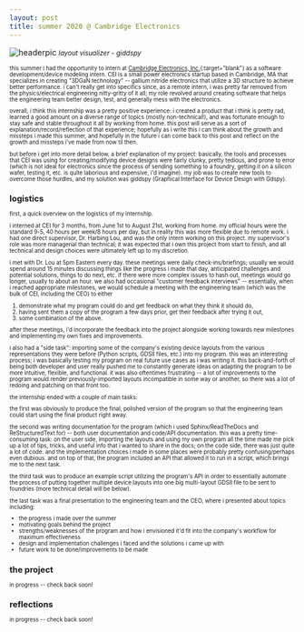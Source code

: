 ```yaml
---
layout: post
title: summer 2020 @ Cambridge Electronics
---
```


![headerpic](/assets/images/ceiheader.PNG)
<small>*layout visualizer - giddspy*<small>

this summer i had the opportunity to intern at [Cambridge Electronics, Inc.](http://www.gantechnology.com/){:target="blank"} as a software development/device modeling intern. CEI is a small power electronics startup based in Cambridge, MA that specializes in creating "3DGaN technology" -- gallium nitride electronics that utilize a 3D structure to achieve better performance. i can't really get into specifics since, as a remote intern, i was pretty far removed from the physics/electrical engineering nitty-gritty of it all; my role revolved around creating software that helps the engineering team better design, test, and generally mess with the electronics.

overall, i think this internship was a pretty positive experience: i created a product that i think is pretty rad, learned a good amount on a diverse range of topics (mostly non-technical!), and was fortunate enough to stay safe and stable throughout it all by working from home. this post will serve as a sort of explanation/record/reflection of that experience; hopefully as i write this i can think about the growth and missteps i made this summer, and hopefully in the future i can come back to this post and reflect on the growth and missteps i've made from now til then.

but before i get into more detail below, a brief explanation of my project: basically, the tools and processes that CEI was using for creating/modifying device designs were fairly clunky, pretty tedious, and prone to error (which is not ideal for electronics since the process of sending something to a foundry, getting it on a silicon wafer, testing it, etc. is quite laborious and expensive, i'd imagine). my job was to create new tools to overcome those hurdles, and my solution was giddspy (Graphical Interface for Device Design with Gdspy).

logistics
---------

first, a quick overview on the logistics of my internship.

i interned at CEI for 3 months, from June 1st to August 21st, working from home. my official hours were the standard 9-5, 40 hours per week/8 hours per day, but in reality this was more flexible due to remote work. i had one direct supervisor, Dr. Harbing Lou, and was the only intern working on this project. my supervisor's role was more managerial than technical; it was expected that i own this project from start to finish, and all technical and design choices were ultimately left up to my discretion.

i met with Dr. Lou at 5pm Eastern every day. these meetings were daily check-ins/briefings; usually we would spend around 15 minutes discussing things like the progress i made that day, anticipated challenges and potential solutions, things to do next, etc. if there were more complex issues to hash out, meetings would go longer, usually to about an hour. we also had occasional "customer feedback interviews" -- essentially, when i reached appropriate milestones, we would schedule a meeting with the engineering team (which was the bulk of CEI, including the CEO) to either

1. demonstrate what my program could do and get feedback on what they think it should do,
2. having sent them a copy of the program a few days prior, get their feedback after trying it out,
3. some combination of the above.

after these meetings, i'd incorporate the feedback into the project alongside working towards new milestones and implementing my own fixes and improvements. 

i also had a "side task": importing some of the company's existing device layouts from the various representations they were before (Python scripts, GDSII files, etc.) into my program. this was an interesting process; i was basically testing my program on real future use cases as i was writing it. this back-and-forth of being both developer and user really pushed me to constantly generate ideas on adapting the program to be more intuitive, flexible, and functional. it was also oftentimes frustrating -- a lot of improvements to the program would render previously-imported layouts incompatible in some way or another, so there was a lot of redoing and patching on that front too.

the internship ended with a couple of main tasks:

the first was obviously to produce the final, polished version of the program so that the engineering team could start using the final product right away.

the second was writing documentation for the program (which i used Sphinx/ReadTheDocs and ReStructuredText for) -- both user documentation and code/API documentation. this was a pretty time-consuming task: on the user side, importing the layouts and using my own program all the time made me pick up a lot of tips, tricks, and useful info that i wanted to share in the docs; on the code side, there was just quite a lot of code. and the implementation choices i made in some places were probably pretty confusing/perhaps even dubious. and on top of that, the program included an API that allowed it to run in a script, which brings me to the next task.

the third task was to produce an example script utilizing the program's API in order to essentially automate the process of putting together multiple device layouts into one big multi-layout GDSII file to be sent to foundries (more technical detail will be below).

the last task was a final presentation to the engineering team and the CEO, where i presented about topics including:

- the progress i made over the summer
- motivating goals behind the project
- strengths/weaknesses of the program and how i envisioned it'd fit into the company's workflow for maximum effectiveness
- design and implementation challenges i faced and the solutions i came up with
- future work to be done/improvements to be made


the project
-----------

in progress -- check back soon!

reflections
-----------

in progress -- check back soon!
